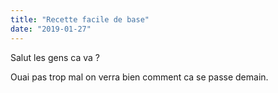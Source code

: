 ```yaml
---
title: "Recette facile de base"
date: "2019-01-27"
---
```


Salut les gens ca va ?

Ouai pas trop mal
on verra bien comment ca se passe demain.

